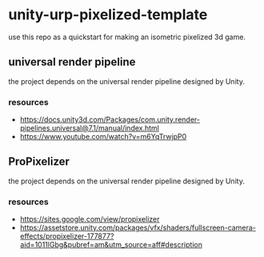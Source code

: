 # unity-urp-pixelized-template

use this repo as a quickstart for making an isometric pixelized 3d game.

## universal render pipeline

the project depends on the universal render pipeline designed by Unity.

### resources
- https://docs.unity3d.com/Packages/com.unity.render-pipelines.universal@7.1/manual/index.html
- https://www.youtube.com/watch?v=m6YqTrwjpP0

## ProPixelizer

the project depends on the universal render pipeline designed by Unity.

### resources
- https://sites.google.com/view/propixelizer
- https://assetstore.unity.com/packages/vfx/shaders/fullscreen-camera-effects/propixelizer-177877?aid=1011lGbg&pubref=am&utm_source=aff#description


